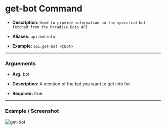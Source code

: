 # get-bot Command
* **Description:** `Used to provide information on the specified bot fetched from the Paradise Bots API`

* **Aliases:** `api.botinfo`

* **Example:** `api.get-bot <@Bot>`

---

### Arguements
* **Arg:** bot

* **Description:** A mention of the bot you want to get info for

* **Required:** true

---

### Example / Screenshot
![get-bot](https://media.discordapp.net/attachments/734686866690932767/788762124973113344/image0.png)
